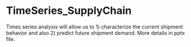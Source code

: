 # TimeSeries_SupplyChain
Times series analysis will allow us to 1) characterize the current shipment behavior and also 
2) predict future shipment demand.
More details in pptx file.
